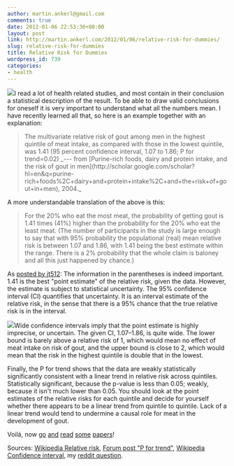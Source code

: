 ```yaml
---
author: martin.ankerl@gmail.com
comments: true
date: 2012-01-06 22:53:30+00:00
layout: post
link: http://martin.ankerl.com/2012/01/06/relative-risk-for-dummies/
slug: relative-risk-for-dummies
title: Relative Risk for Dummies
wordpress_id: 739
categories:
- health
---
```


[![](http://martin.ankerl.com/wp-content/uploads/2012/01/194135_xlarge-300x199.jpg)](http://martin.ankerl.com/wp-content/uploads/2012/01/194135_xlarge.jpg)I read a lot of health related studies, and most contain in their conclusion a statistical description of the result. To be able to draw valid conclusions for oneself it is very important to understand what all the numbers mean. I have recently learned all that, so here is an example together with an explanation:


<blockquote>The multivariate relative risk of gout among men in the highest quintile of meat intake, as compared with those in the lowest quintile, was 1.41 (95 percent confidence interval, 1.07 to 1.86; P for trend=0.02)
_--- from [Purine-rich foods, dairy and protein intake, and the risk of gout in men](http://scholar.google.com/scholar?hl=en&q=purine-rich+foods%2C+dairy+and+protein+intake%2C+and+the+risk+of+gout+in+men), 2004._</blockquote>


A more understandable translation of the above is this:
<!-- more -->


<blockquote>For the 20% who eat the most meat, the probability of getting gout is 1.41 times (41%) higher than the probability for the 20% who eat the least meat. (The number of participants in the study is large enough to say that with 95% probability the populational (real) mean relative risk is between 1.07 and 1.86, with 1.41 being the best estimate within the range. There is a 2% probability that the whole claim is baloney and all this just happened by chance.)</blockquote>


As [posted by jt512](http://www.reddit.com/r/statistics/comments/o5u66/risk_analysis_what_do_the_numbers_mean/c3ep88r?context=1): The information in the parentheses is indeed important. 1.41 is the best "point estimate" of the relative risk, given the data. However, the estimate is subject to statistical uncertainty. The 95% confidence interval (CI) quantifies that uncertainty. It is an interval estimate of the relative risk, in the sense that there is a 95% chance that the true relative risk is in the interval.

[![](http://martin.ankerl.com/wp-content/uploads/2012/01/Margarinefilling-300x190.png)](http://martin.ankerl.com/wp-content/uploads/2012/01/Margarinefilling.png)Wide confidence intervals imply that the point estimate is highly imprecise, or uncertain. The given CI, 1.07–1.86, is quite wide. The lower bound is barely above a relative risk of 1, which would mean no effect of meat intake on risk of gout, and the upper bound is close to 2, which would mean that the risk in the highest quintile is double that in the lowest.

Finally, the P for trend shows that the data are weakly statistically significantly consistent with a linear trend in relative risk across quintiles. Statistically significant, because the p-value is less than 0.05; weakly, because it isn't much lower than 0.05. You should look at the point estimates of the relative risks for each quintile and decide for yourself whether there appears to be a linear trend from quintile to quintile. Lack of a linear trend would tend to undermine a causal role for meat in the development of gout.

Voilá, now [go](http://annals.ba0.biz/content/140/10/769.full) [and](http://prdupl02.ynet.co.il/ForumFiles_2/28284340.pdf) [read](http://www.jhsph.edu/bin/e/v/10_3_06.pdf) [some](http://www.ajcn.org/content/78/3/647S.full) [papers](http://www.nutritionandmetabolism.com/content/pdf/1743-7075-8-75.pdf)!

Sources: [Wikipedia Relative risk](http://en.wikipedia.org/wiki/Relative_risk), [Forum post "P for trend"](http://forum.wordreference.com/showthread.php?t=1082076), [Wikipedia Confidence interval](http://en.wikipedia.org/wiki/Confidence_interval#Examples), my [reddit question](http://www.reddit.com/r/statistics/comments/o5u66/risk_analysis_what_do_the_numbers_mean/).

